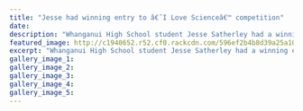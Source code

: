 ```yaml
---
title: "Jesse had winning entry to â€˜I Love Scienceâ€™ competition"
date: 
description: "Whanganui High School student Jesse Satherley had a winning entry to the UC Science 'I Love Science' competition..."
featured_image: http://c1940652.r52.cf0.rackcdn.com/596ef2b4b8d39a25a100034c/Jess-Satherley-UC-Science-emblem.jpg
excerpt: "Whanganui High School student Jesse Satherley had a winning entry to the UC Science 'I Love Science' competition."
gallery_image_1: 
gallery_image_2: 
gallery_image_3: 
gallery_image_4: 
gallery_image_5: 
---
```

